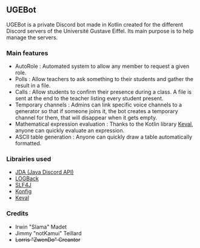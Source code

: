 ## UGEBot
UGEBot is a private Discord bot made in Kotlin created for the different Discord servers of the Université Gustave Eiffel.
Its main purpose is to help manage the servers.

### Main features
- AutoRole : Automated system to allow any member to request a given role.
- Polls : Allow teachers to ask something to their students and gather the result in a file.
- Calls : Allow students to confirm their presence during a class. A file is sent at the end to the teacher listing every student present.
- Temporary channels : Admins can link specific voice channels to a generator so that if someone joins it, the bot creates a temporary channel for them, that will disappear when it gets empty.
- Mathematical expression evaluation : Thanks to the Kotlin library [Keval](https://github.com/notKamui/Keval), anyone can quickly evaluate an expression.
- ASCII table generation : Anyone can quickly draw a table automatically formatted.

### Librairies used
- [JDA (Java Discord API)](https://github.com/DV8FromTheWorld/JDA)
- [LOGBack](http://logback.qos.ch/)
- [SLF4J](http://www.slf4j.org/)
- [Konfig](https://github.com/npryce/Konfig)
- [Keval](https://github.com/notKamui/Keval)

### Credits
- Irwin "Slama" Madet
- Jimmy "notKamui" Teillard
- ~~Lorris "ZwenDo" Creantor~~
